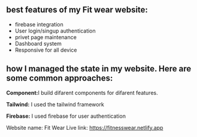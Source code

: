 <div>
  <h2>best features of my Fit wear website:</h2>
  <ul>
    <li>firebase integration</li>
    <li>User login/singup authentication</li>
    <li>privet page maintenance</li>
    <li>Dashboard system</li>
     <li>Responsive for all device </li>
  </ul>

  <h2>how I managed the state in my website. Here are some common approaches:</h2>
    
  <p> <b>Component:</b>I build difarent components for difarent features.</p>
  <p><b>Tailwind:</b> I used the tailwind framework </p>
  <p><b>Firebase:</b> I used firebase for user authentication </p>
</div>

Website name: Fit Wear
Live link: https://fitnesswear.netlify.app
